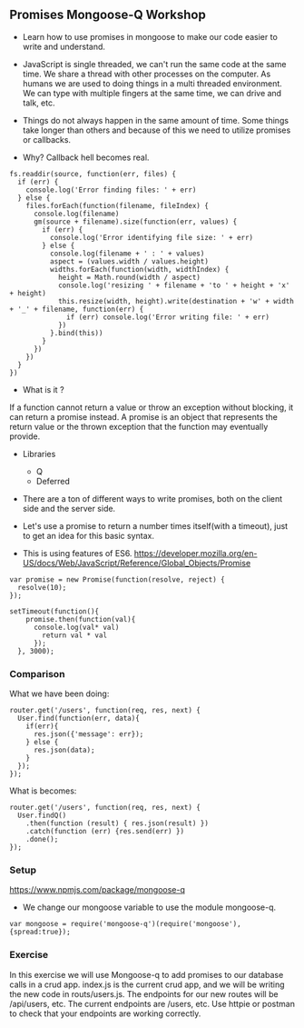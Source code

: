 ## Promises Mongoose-Q Workshop

- Learn how to use promises in mongoose to make our code easier to write and understand.

- JavaScript is single threaded, we can't run the same code at the same time. We share a thread with other processes on the computer. As humans we are used to doing things in a multi threaded environment. We can type with multiple fingers at the same time, we can drive and talk, etc.

- Things do not always happen in the same amount of time. Some things take longer than others and because of this we need to utilize promises or callbacks.

- Why?
    Callback hell becomes real.

```
fs.readdir(source, function(err, files) {
  if (err) {
    console.log('Error finding files: ' + err)
  } else {
    files.forEach(function(filename, fileIndex) {
      console.log(filename)
      gm(source + filename).size(function(err, values) {
        if (err) {
          console.log('Error identifying file size: ' + err)
        } else {
          console.log(filename + ' : ' + values)
          aspect = (values.width / values.height)
          widths.forEach(function(width, widthIndex) {
            height = Math.round(width / aspect)
            console.log('resizing ' + filename + 'to ' + height + 'x' + height)
            this.resize(width, height).write(destination + 'w' + width + '_' + filename, function(err) {
              if (err) console.log('Error writing file: ' + err)
            })
          }.bind(this))
        }
      })
    })
  }
})
```

- What is it ?

If a function cannot return a value or throw an exception without blocking, it can return a promise instead. A promise is an object that represents the return value or the thrown exception that the function may eventually provide.

- Libraries
    - Q
    - Deferred

- There are a ton of different ways to write promises, both on the client side and the server side.
- Let's use a promise to return a number times itself(with a timeout), just to get an idea for this basic syntax.
- This is using features of ES6.
https://developer.mozilla.org/en-US/docs/Web/JavaScript/Reference/Global_Objects/Promise

```
var promise = new Promise(function(resolve, reject) {
  resolve(10);
});

setTimeout(function(){
    promise.then(function(val){
      console.log(val* val)
        return val * val
      });
  }, 3000);

```


### Comparison
What we have been doing:
```
router.get('/users', function(req, res, next) {
  User.find(function(err, data){
    if(err){
      res.json({'message': err});
    } else {
      res.json(data);
    }
  });
});

```
What is becomes:

```
router.get('/users', function(req, res, next) {
  User.findQ()
    .then(function (result) { res.json(result) })
    .catch(function (err) {res.send(err) })
    .done();
});

```

### Setup
https://www.npmjs.com/package/mongoose-q

- We change our mongoose variable to use the module mongoose-q.

```
var mongoose = require('mongoose-q')(require('mongoose'), {spread:true});

```

### Exercise

In this exercise we will use Mongoose-q to add promises to our database calls in a crud app.
index.js is the current crud app, and we will be writing the new code in routs/users.js.
The endpoints for our new routes will be /api/users, etc.
The current endpoints are /users, etc.
Use httpie or postman to check that your endpoints are working correctly.
